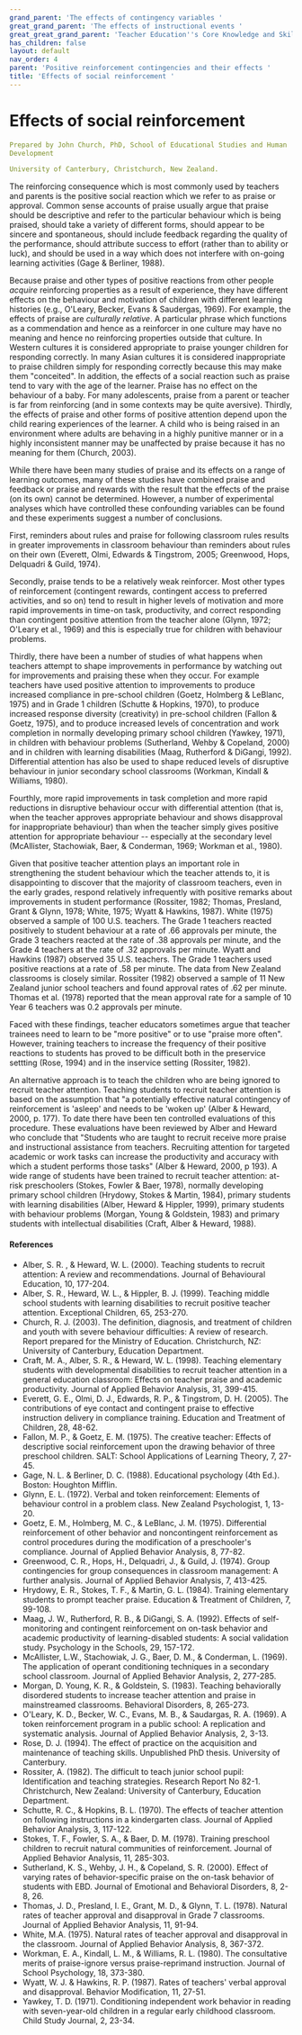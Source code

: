 ```yaml
---
grand_parent: 'The effects of contingency variables '
great_grand_parent: 'The effects of instructional events '
great_great_grand_parent: 'Teacher Education''s Core Knowledge and Skills.'
has_children: false
layout: default
nav_order: 4
parent: 'Positive reinforcement contingencies and their effects '
title: 'Effects of social reinforcement '
---
```

# Effects of social reinforcement


```yaml
Prepared by John Church, PhD, School of Educational Studies and Human
Development

University of Canterbury, Christchurch, New Zealand.
```


The reinforcing consequence which is most commonly used by teachers and
parents is the positive social reaction which we refer to as praise or
approval. Common sense accounts of praise usually argue that praise
should be descriptive and refer to the particular behaviour which is
being praised, should take a variety of different forms, should appear
to be sincere and spontaneous, should include feedback regarding the
quality of the performance, should attribute success to effort (rather
than to ability or luck), and should be used in a way which does not
interfere with on-going learning activities (Gage & Berliner, 1988).

Because praise and other types of positive reactions from other people
*acquire* reinforcing properties as a result of experience, they have
different effects on the behaviour and motivation of children with
different learning histories (e.g., O'Leary, Becker, Evans & Saudergas,
1969). For example, the effects of praise are *culturally relative*. A
particular phrase which functions as a commendation and hence as a
reinforcer in one culture may have no meaning and hence no reinforcing
properties outside that culture. In Western cultures it is considered
appropriate to praise younger children for responding correctly. In many
Asian cultures it is considered inappropriate to praise children simply
for responding correctly because this may make them \"conceited\". In
addition, the effects of a social reaction such as praise tend to vary
with the age of the learner. Praise has no effect on the behaviour of a
baby. For many adolescents, praise from a parent or teacher is far from
reinforcing (and in some contexts may be quite aversive). Thirdly, the
effects of praise and other forms of positive attention depend upon the
child rearing experiences of the learner. A child who is being raised in
an environment where adults are behaving in a highly punitive manner or
in a highly inconsistent manner may be unaffected by praise because it
has no meaning for them (Church, 2003).

While there have been many studies of praise and its effects on a range
of learning outcomes, many of these studies have combined praise and
feedback or praise and rewards with the result that the effects of the
praise (on its own) cannot be determined. However, a number of
experimental analyses which have controlled these confounding variables
can be found and these experiments suggest a number of conclusions.

First, reminders about rules and praise for following classroom rules
results in greater improvements in classroom behaviour than reminders
about rules on their own (Everett, Olmi, Edwards & Tingstrom, 2005;
Greenwood, Hops, Delquadri & Guild, 1974).

Secondly, praise tends to be a relatively weak reinforcer. Most other
types of reinforcement (contingent rewards, contingent access to
preferred activities, and so on) tend to result in higher levels of
motivation and more rapid improvements in time-on task, productivity,
and correct responding than contingent positive attention from the
teacher alone (Glynn, 1972; O'Leary et al., 1969) and this is especially
true for children with behaviour problems.

Thirdly, there have been a number of studies of what happens when
teachers attempt to shape improvements in performance by watching out
for improvements and praising these when they occur. For example
teachers have used positive attention to improvements to produce
increased compliance in pre-school children (Goetz, Holmberg & LeBlanc,
1975) and in Grade 1 children (Schutte & Hopkins, 1970), to produce
increased response diversity (creativity) in pre-school children (Fallon
& Goetz, 1975), and to produce increased levels of concentration and
work completion in normally developing primary school children (Yawkey,
1971), in children with behaviour problems (Sutherland, Wehby &
Copeland, 2000) and in children with learning disabilities (Maag,
Rutherford & DiGangi, 1992). Differential attention has also be used to
shape reduced levels of disruptive behaviour in junior secondary school
classrooms (Workman, Kindall & Williams, 1980).

Fourthly, more rapid improvements in task completion and more rapid
reductions in disruptive behaviour occur with differential attention
(that is, when the teacher approves appropriate behaviour and shows
disapproval for inappropriate behaviour) than when the teacher simply
gives positive attention for appropriate behaviour -- especially at the
secondary level (McAllister, Stachowiak, Baer, & Conderman, 1969;
Workman et al., 1980).

Given that positive teacher attention plays an important role in
strengthening the student behaviour which the teacher attends to, it is
disappointing to discover that the majority of classroom teachers, even
in the early grades, respond relatively infrequently with positive
remarks about improvements in student performance (Rossiter, 1982;
Thomas, Presland, Grant & Glynn, 1978; White, 1975; Wyatt & Hawkins,
1987). White (1975) observed a sample of 100 U.S. teachers. The Grade 1
teachers reacted positively to student behaviour at a rate of .66
approvals per minute, the Grade 3 teachers reacted at the rate of .38
approvals per minute, and the Grade 4 teachers at the rate of .32
approvals per minute. Wyatt and Hawkins (1987) observed 35 U.S.
teachers. The Grade 1 teachers used positive reactions at a rate of .58
per minute. The data from New Zealand classrooms is closely similar.
Rossiter (1982) observed a sample of 11 New Zealand junior school
teachers and found approval rates of .62 per minute. Thomas et al.
(1978) reported that the mean approval rate for a sample of 10 Year 6
teachers was 0.2 approvals per minute.

Faced with these findings, teacher educators sometimes argue that
teacher trainees need to learn to be "more positive" or to use "praise
more often". However, training teachers to increase the frequency of
their positive reactions to students has proved to be difficult both in
the preservice settting (Rose, 1994) and in the inservice setting
(Rossiter, 1982).

An alternative approach is to teach the children who are being ignored
to recruit teacher attention. Teaching students to recruit teacher
attention is based on the assumption that "a potentially effective
natural contingency of reinforcement is 'asleep' and needs to be 'woken
up' (Alber & Heward, 2000, p. 177). To date there have been ten
controlled evaluations of this procedure. These evaluations have been
reviewed by Alber and Heward who conclude that "Students who are taught
to recruit receive more praise and instructional assistance from
teachers. Recruiting attention for targeted academic or work tasks can
increase the productivity and accuracy with which a student performs
those tasks" (Alber & Heward, 2000, p 193). A wide range of students
have been trained to recruit teacher attention: at-risk preschoolers
(Stokes, Fowler & Baer, 1978), normally developing primary school
children (Hrydowy, Stokes & Martin, 1984), primary students with
learning disabilities (Alber, Heward & Hippler, 1999), primary students
with behaviour problems (Morgan, Young & Goldstein, 1983) and primary
students with intellectual disabilities (Craft, Alber & Heward, 1988).


#### References

-   Alber, S. R. , & Heward, W. L. (2000). Teaching students to recruit
    attention: A review and recommendations. Journal of Behavioural
    Education, 10, 177-204.
-   Alber, S. R., Heward, W. L., & Hippler, B. J. (1999). Teaching
    middle school students with learning disabilities to recruit
    positive teacher attention. Exceptional Children, 65, 253-270.
-   Church, R. J. (2003). The definition, diagnosis, and treatment of
    children and youth with severe behaviour difficulties: A review of
    research. Report prepared for the Ministry of Education.
    Christchurch, NZ: University of Canterbury, Education Department.
-   Craft, M. A., Alber, S. R., & Heward, W. L. (1998). Teaching
    elementary students with developmental disabilities to recruit
    teacher attention in a general education classroom: Effects on
    teacher praise and academic productivity. Journal of Applied
    Behavior Analysis, 31, 399-415.
-   Everett, G. E., Olmi, D. J., Edwards, R. P., & Tingstrom, D. H.
    (2005). The contributions of eye contact and contingent praise to
    effective instruction delivery in compliance training. Education and
    Treatment of Children, 28, 48-62.
-   Fallon, M. P., & Goetz, E. M. (1975). The creative teacher: Effects
    of descriptive social reinforcement upon the drawing behavior of
    three preschool children. SALT: School Applications of Learning
    Theory, 7, 27-45.
-   Gage, N. L. & Berliner, D. C. (1988). Educational psychology (4th
    Ed.). Boston: Houghton Mifflin.
-   Glynn, E. L. (1972). Verbal and token reinforcement: Elements of
    behaviour control in a problem class. New Zealand Psychologist, 1,
    13-20.
-   Goetz, E. M., Holmberg, M. C., & LeBlanc, J. M. (1975). Differential
    reinforcement of other behavior and noncontingent reinforcement as
    control procedures during the modification of a preschooler\'s
    compliance. Journal of Applied Behavior Analysis, 8, 77-82.
-   Greenwood, C. R., Hops, H., Delquadri, J., & Guild, J. (1974). Group
    contingencies for group consequences in classroom management: A
    further analysis. Journal of Applied Behavior Analysis, 7, 413-425.
-   Hrydowy, E. R., Stokes, T. F., & Martin, G. L. (1984). Training
    elementary students to prompt teacher praise. Education & Treatment
    of Children, 7, 99-108.
-   Maag, J. W., Rutherford, R. B., & DiGangi, S. A. (1992). Effects of
    self-monitoring and contingent reinforcement on on-task behavior and
    academic productivity of learning-disabled students: A social
    validation study. Psychology in the Schools, 29, 157-172.
-   McAllister, L.W., Stachowiak, J. G., Baer, D. M., & Conderman, L.
    (1969). The application of operant conditioning techniques in a
    secondary school classroom. Journal of Applied Behavior Analysis, 2,
    277-285.
-   Morgan, D. Young, K. R., & Goldstein, S. (1983). Teaching
    behaviorally disordered students to increase teacher attention and
    praise in mainstreamed classrooms. Behavioral Disorders, 8, 265-273.
-   O\'Leary, K. D., Becker, W. C., Evans, M. B., & Saudargas, R. A.
    (1969). A token reinforcement program in a public school: A
    replication and systematic analysis. Journal of Applied Behavior
    Analysis, 2, 3-13.
-   Rose, D. J. (1994). The effect of practice on the acquisition and
    maintenance of teaching skills. Unpublished PhD thesis. University
    of Canterbury.
-   Rossiter, A. (1982). The difficult to teach junior school pupil:
    Identification and teaching strategies. Research Report No 82-1.
    Christchurch, New Zealand: University of Canterbury, Education
    Department.
-   Schutte, R. C., & Hopkins, B. L. (1970). The effects of teacher
    attention on following instructions in a kindergarten class. Journal
    of Applied Behavior Analysis, 3, 117-122.
-   Stokes, T. F., Fowler, S. A., & Baer, D. M. (1978). Training
    preschool children to recruit natural communities of reinforcement.
    Journal of Applied Behavior Analysis, 11, 285-303.
-   Sutherland, K. S., Wehby, J. H., & Copeland, S. R. (2000). Effect of
    varying rates of behavior-specific praise on the on-task behavior of
    students with EBD. Journal of Emotional and Behavioral Disorders, 8,
    2-8, 26.
-   Thomas, J. D., Presland, I. E., Grant, M. D., & Glynn, T. L. (1978).
    Natural rates of teacher approval and disapproval in Grade 7
    classrooms. Journal of Applied Behavior Analysis, 11, 91-94.
-   White, M.A. (1975). Natural rates of teacher approval and
    disapproval in the classroom. Journal of Applied Behavior Analysis,
    8, 367-372.
-   Workman, E. A., Kindall, L. M., & Williams, R. L. (1980). The
    consultative merits of praise-ignore versus praise-reprimand
    instruction. Journal of School Psychology, 18, 373-380.
-   Wyatt, W. J. & Hawkins, R. P. (1987). Rates of teachers\' verbal
    approval and disapproval. Behavior Modification, 11, 27-51.
-   Yawkey, T. D. (1971). Conditioning independent work behavior in
    reading with seven-year-old children in a regular early childhood
    classroom. Child Study Journal, 2, 23-34.
